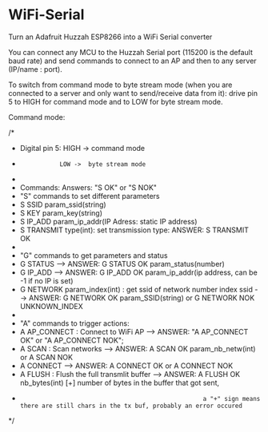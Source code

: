 # WiFi-Serial
Turn an Adafruit Huzzah ESP8266 into a WiFi Serial converter 

You can connect any MCU to the Huzzah Serial port (115200 is the default baud rate) and send commands to connect to an AP and then to any server (IP/name : port).

To switch from command mode to byte stream mode (when you are connected to a server and only want to send/receive data from it): drive pin 5 to HIGH for command mode and to LOW for byte stream mode.

Command mode:

/*
 * Digital pin 5: HIGH -> command mode
 *                LOW ->  byte stream mode
 *                
 * Commands: Answers: "S OK" or "S NOK"
 * "S" commands to set different parameters
 * S SSID param_ssid(string)
 * S KEY param_key(string)
 * S IP_ADD param_ip_addr(IP Adress: static IP address)
 * S TRANSMIT type(int): set transmission type: ANSWER: S TRANSMIT OK 
 * 
 * "G" commands to get parameters and status
 *  G STATUS --> ANSWER: G STATUS OK param_status(number)
 *  G IP_ADD --> ANSWER: G IP_ADD OK param_ip_addr(ip address, can be -1 if no IP is set)
 *  G NETWORK param_index(int) : get ssid of network number index ssid --> ANSWER: G NETWORK OK param_SSID(string) or G NETWORK NOK UNKNOWN_INDEX
 * 
 * "A" commands to trigger actions:
 * A AP_CONNECT : Connect to WiFi AP  --> ANSWER: "A AP_CONNECT OK" or "A AP_CONNECT NOK";
 * A SCAN : Scan networks --> ANSWER: A SCAN OK param_nb_netw(int) or A SCAN NOK
 * A CONNECT --> ANSWER: A CONNECT OK or A CONNECT NOK
 * A FLUSH : Flush the full transmlit buffer --> ANSWER:  A FLUSH OK nb_bytes(int) [+] number of bytes in the buffer that got sent,
 *                                                        a "+" sign means there are still chars in the tx buf, probably an error occured
 */